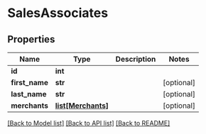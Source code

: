 # SalesAssociates

## Properties
Name | Type | Description | Notes
------------ | ------------- | ------------- | -------------
**id** | **int** |  | 
**first_name** | **str** |  | [optional] 
**last_name** | **str** |  | [optional] 
**merchants** | [**list[Merchants]**](Merchants.md) |  | [optional] 

[[Back to Model list]](../README.md#documentation-for-models) [[Back to API list]](../README.md#documentation-for-api-endpoints) [[Back to README]](../README.md)


